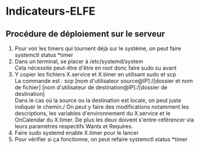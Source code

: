 # Indicateurs-ELFE

## Procédure de déploiement sur le serveur

1. Pour voir les timers qui tournent déjà sur le système, on peut faire systemctl status *timer
2. Dans un terminal, se placer à /etc/systemd/system\
Cela nécessite peut-être d'être en root donc faire sudo su avant
3. Y copier les fichiers X.service et X.timer en utilisant sudo et scp\
La commande est : scp [nom d'utilisateur source@IP]:/[dossier et nom de fichier] [nom d'utilisateur de destination@IP]:/[dossier de destination]\
Dans le cas où la source ou la destination est locale, on peut juste indiquer le chemin./
On peut y faire des modifications notamment les descriptions, les variables d'environnement du X.service et le OnCalendar du X.timer. De plus les deux doivent s'entre-référencer via leurs paramètres respectifs Wants et Requires.
4. Faire sudo systemd enable X.timer pour le lancer
5. Pour vérifier si ça fonctionne, on peut refaire systemctl status *timer